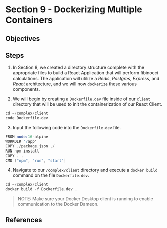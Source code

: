 # Section 9 - Dockerizing Multiple Containers

## Objectives

## Steps
1. In Section 8, we created a directory structure complete with the appropriate files to build a React Application that will perform fibinocci calculations. The application will utilize a _Redis_, _Postgres_, _Express_, and _React_ architecture, and we will now `dockerize` these various components. 

2. We will begin by creating a `Dockerfile.dev` file inside of our `client` directory that will be used to init the containerization of our React Client.

```s
cd ~/complex/client
code Dockerfile.dev
```

3. Input the following code into the `Dockerfile.dev` file. 

```s
FROM node:16-alpine
WORKDIR '/app'
COPY ./package.json ./
RUN npm install
COPY . .
CMD ["npm", "run", "start"]
```

4. Navigate to our `/complex/client` directory and execute a `docker build` command on the file `Dockerfile.dev`. 

```s
cd ~/complex/client
docker build -f Dockerfile.dev .
```

> NOTE: Make sure your Docker Desktop client is running to enable communication to the Docker Dameon. 

## References
